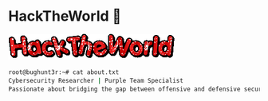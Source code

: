 # HackTheWorld 🚀

![HackTheWorld](https://github.com/NULLxDEF/NULLxDEF/blob/main/icon/hacktheworld.gif)

```bash
root@bughunt3r:~# cat about.txt
Cybersecurity Researcher | Purple Team Specialist
Passionate about bridging the gap between offensive and defensive security.
